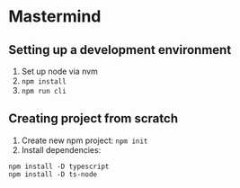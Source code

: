 # Mastermind

## Setting up a development environment

1. Set up node via nvm
1. `npm install`
1. `npm run cli`

## Creating project from scratch

1. Create new npm project: `npm init`
1. Install dependencies:

```console
npm install -D typescript
npm install -D ts-node
```
